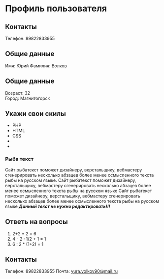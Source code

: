 # Профиль пользователя

## Контакты

Телефон: 89822833955

## Общие данные

Имя: Юрий
Фамилия: Волков

## Общие данные

Возраст: 32     
Город: Магнитогорск       

## Укажи свои скилы

- PHP    
- HTML    
- CSS   
- 
- 

### Рыба текст
Сайт рыбатекст поможет дизайнеру, верстальщику, вебмастеру сгенерировать несколько абзацев более менее осмысленного текста рыбы на русском языке.
Сайт рыбатекст поможет дизайнеру, верстальщику, вебмастеру сгенерировать несколько абзацев более менее осмысленного текста рыбы на русском языке
Сайт рыбатекст поможет дизайнеру, верстальщику, вебмастеру сгенерировать несколько абзацев более менее осмысленного текста рыбы на русском языке
***Данный текст не нужно редактировать!!!***

## Ответь на вопросы

1. 2+2 * 2 = 6
2. 4 - 2 : 1/2 + 1 = 1
3. 6 : 2 * (1+2) = 1
## Контакты

Телефон: 89822833955
Почта: yura.volkov90@mail.ru


